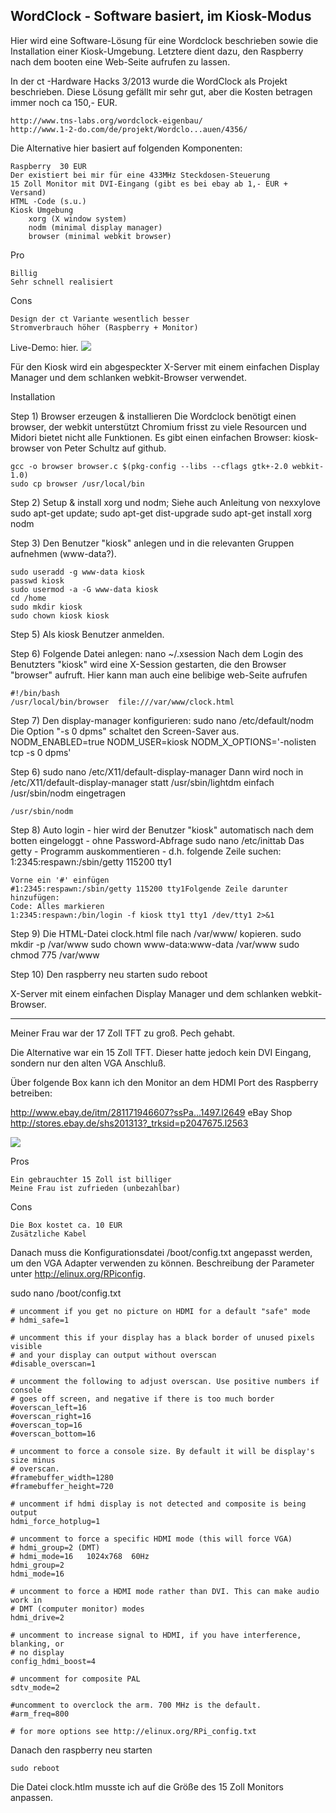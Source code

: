 ## WordClock - Software basiert, im Kiosk-Modus ##

Hier wird eine Software-Lösung für eine Wordclock beschrieben sowie die Installation einer Kiosk-Umgebung.
Letztere dient dazu, den Raspberry nach dem booten eine Web-Seite aufrufen zu lassen.

In der ct -Hardware Hacks 3/2013 wurde die WordClock als Projekt beschrieben.
Diese Lösung gefällt mir sehr gut, aber die Kosten betragen immer noch ca 150,- EUR.

    http://www.tns-labs.org/wordclock-eigenbau/
    http://www.1-2-do.com/de/projekt/Wordclo...auen/4356/


 
Die Alternative hier basiert auf folgenden Komponenten:

    Raspberry  30 EUR
    Der existiert bei mir für eine 433MHz Steckdosen-Steuerung
    15 Zoll Monitor mit DVI-Eingang (gibt es bei ebay ab 1,- EUR + Versand)
    HTML -Code (s.u.)
    Kiosk Umgebung
        xorg (X window system)
        nodm (minimal display manager)
        browser (minimal webkit browser)


Pro

    Billig
    Sehr schnell realisiert


Cons

    Design der ct Variante wesentlich besser
    Stromverbrauch höher (Raspberry + Monitor)


Live-Demo: hier.
![](http://www.hoeser-medien.de/pictures/wordclock_hw.jpg)


Für den Kiosk wird ein abgespeckter X-Server mit einem einfachen Display Manager und dem schlanken webkit-Browser verwendet.

Installation

Step 1) Browser erzeugen & installieren
Die Wordclock benötigt einen browser, der webkit unterstützt
Chromium frisst zu viele Resourcen und Midori bietet nicht alle Funktionen.
Es gibt einen einfachen Browser: kiosk-browser von Peter Schultz auf github.

    gcc -o browser browser.c $(pkg-config --libs --cflags gtk+-2.0 webkit-1.0)
    sudo cp browser /usr/local/bin

Step 2) Setup & install xorg und nodm; Siehe auch Anleitung von nexxylove
    sudo apt-get update; sudo apt-get dist-upgrade
    sudo apt-get install xorg nodm

Step 3) Den Benutzer "kiosk" anlegen und in die relevanten Gruppen aufnehmen (www-data?).

    sudo useradd -g www-data kiosk
    passwd kiosk
    sudo usermod -a -G www-data kiosk
    cd /home
    sudo mkdir kiosk
    sudo chown kiosk kiosk

Step 5) Als kiosk Benutzer anmelden.

Step 6) Folgende Datei anlegen: nano ~/.xsession
Nach dem Login des Benutzters "kiosk" wird eine X-Session gestarten, die den Browser "browser" aufruft.
Hier kann man auch eine belibige web-Seite aufrufen

    #!/bin/bash
    /usr/local/bin/browser  file:///var/www/clock.html

Step 7) Den display-manager konfigurieren: sudo nano /etc/default/nodm
Die Option "-s 0 dpms" schaltet den Screen-Saver aus.
    NODM_ENABLED=true
    NODM_USER=kiosk
    NODM_X_OPTIONS='-nolisten tcp -s 0 dpms'

Step 6) sudo nano /etc/X11/default-display-manager
Dann wird noch in /etc/X11/default-display-manager statt /usr/sbin/lightdm einfach /usr/sbin/nodm  eingetragen

    /usr/sbin/nodm
    
Step 8) Auto login - hier wird der Benutzer "kiosk" automatisch nach dem botten eingeloggt - ohne Password-Abfrage
    sudo nano /etc/inittab
    Das getty - Programm auskommentieren - d.h. folgende Zeile suchen:
    1:2345:respawn:/sbin/getty 115200 tty1
    
    Vorne ein '#' einfügen
    #1:2345:respawn:/sbin/getty 115200 tty1Folgende Zeile darunter hinzufügen:
    Code: Alles markieren
	1:2345:respawn:/bin/login -f kiosk tty1 tty1 /dev/tty1 2>&1

Step 9)  Die HTML-Datei clock.html file nach /var/www/ kopieren.
    sudo mkdir -p /var/www
    sudo chown www-data:www-data /var/www
    sudo chmod 775 /var/www
    
Step 10)  Den raspberry neu starten
    sudo reboot
    
X-Server mit einem einfachen Display Manager und dem schlanken webkit-Browser.



----------


Meiner Frau war der 17 Zoll TFT zu groß. Pech gehabt.

Die Alternative war ein 15 Zoll TFT.
Dieser hatte jedoch kein DVI Eingang, sondern nur den alten VGA Anschluß.

Über folgende Box kann ich den Monitor an dem HDMI Port des Raspberry betreiben:



http://www.ebay.de/itm/281171946607?ssPa...1497.l2649
eBay Shop http://stores.ebay.de/shs201313?_trksid=p2047675.l2563

![](http://thomas.hoeser-medien.de/pictures/wordclock_hw_vga.jpg)

Pros

    Ein gebrauchter 15 Zoll ist billiger
    Meine Frau ist zufrieden (unbezahlbar)


Cons

    Die Box kostet ca. 10 EUR
    Zusätzliche Kabel



Danach muss die Konfigurationsdatei /boot/config.txt angepasst werden, um den VGA Adapter verwenden zu können.
Beschreibung der Parameter unter http://elinux.org/RPiconfig.

sudo nano /boot/config.txt
    
    # uncomment if you get no picture on HDMI for a default "safe" mode
    # hdmi_safe=1
    
    # uncomment this if your display has a black border of unused pixels visible
    # and your display can output without overscan
    #disable_overscan=1
    
    # uncomment the following to adjust overscan. Use positive numbers if console
    # goes off screen, and negative if there is too much border
    #overscan_left=16
    #overscan_right=16
    #overscan_top=16
    #overscan_bottom=16
    
    # uncomment to force a console size. By default it will be display's size minus
    # overscan.
    #framebuffer_width=1280
    #framebuffer_height=720
    
    # uncomment if hdmi display is not detected and composite is being output
    hdmi_force_hotplug=1
    
    # uncomment to force a specific HDMI mode (this will force VGA)
	# hdmi_group=2 (DMT)
	# hdmi_mode=16   1024x768  60Hz
    hdmi_group=2
    hdmi_mode=16
    
    # uncomment to force a HDMI mode rather than DVI. This can make audio work in
    # DMT (computer monitor) modes
    hdmi_drive=2
    
    # uncomment to increase signal to HDMI, if you have interference, blanking, or
    # no display
    config_hdmi_boost=4
    
    # uncomment for composite PAL
    sdtv_mode=2

	#uncomment to overclock the arm. 700 MHz is the default.
	#arm_freq=800

	# for more options see http://elinux.org/RPi_config.txt

Danach den raspberry neu starten


    sudo reboot


Die Datei clock.htlm musste ich auf die Größe des 15 Zoll Monitors anpassen.

